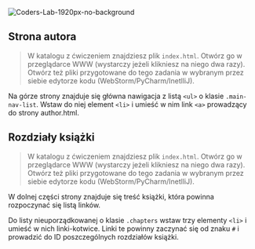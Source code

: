 ![Coders-Lab-1920px-no-background](https://user-images.githubusercontent.com/30623667/104709394-2cabee80-571f-11eb-9518-ea6a794e558e.png)


## Strona autora

> W katalogu z ćwiczeniem znajdziesz plik `index.html`. Otwórz go w przeglądarce WWW (wystarczy jeżeli klikniesz na niego dwa razy).  
> Otwórz też pliki przygotowane do tego zadania w wybranym przez siebie edytorze kodu (WebStorm/PyCharm/InetlliJ). 

Na górze strony znajduje się główna nawigacja z listą `<ul>` o klasie `.main-nav-list`.
Wstaw do niej element `<li>` i umieść w nim link `<a>` prowadzący do strony author.html.


## Rozdziały książki

> W katalogu z ćwiczeniem znajdziesz plik `index.html`. Otwórz go w przeglądarce WWW (wystarczy jeżeli klikniesz na niego dwa razy).  
> Otwórz też pliki przygotowane do tego zadania w wybranym przez siebie edytorze kodu (WebStorm/PyCharm/InetlliJ).

W dolnej części strony znajduje się treść książki, która powinna rozpoczynać się listą linków.

Do listy nieuporządkowanej o klasie `.chapters` wstaw trzy elementy `<li>` i umieść w nich linki-kotwice. Linki te powinny zaczynać się od znaku `#` i prowadzić do ID poszczególnych rozdziałów książki.
